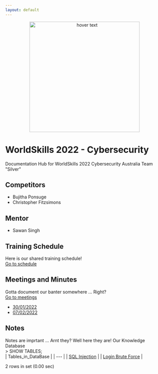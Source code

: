 ```yaml
---
layout: default
---
```


<p align="center">
  <img src="https://www.worldskills.org.au/wp-content/uploads/2021/04/Cyber-1.png" width="350" title="hover text">
</p>

# WorldSkills 2022 - Cybersecurity
Documentation Hub for WorldSkills 2022 Cybersecurity Australia Team "Silver"

## Competitors
- Bujitha Ponsuge
- Christopher Fitzsimons

## Mentor
- Sawan Singh

## Training Schedule
Here is our shared training schedule!  
[Go to schedule](./Training/Training.html)

## Meetings and Minutes
Gotta document our banter somewhere ... Right?  
[Go to meetings](./Meetings/Meetings.html)
- [30/01/2022](./Meetings/22-01-30.html)
- [07/02/2022](./Meetings/Meetings/22-02-07.html)

## Notes
Notes are imprtant ... Arnt they? Well here they are! Our Knowledge Database  
\> SHOW TABLES;  
| Tables_in_DataBase |
| --- |
| [SQL Injection](./Notes/SQL_Injection.html) |
| [Login Brute Force](./Notes/Login_Brute_Forcing.html) |

2 rows in set (0.00 sec)  
